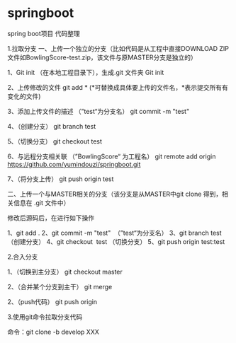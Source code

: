 # springboot
spring boot项目 代码整理

1.拉取分支
一、上传一个独立的分支（比如代码是从工程中直接DOWNLOAD ZIP文件如BowlingScore-test.zip，该文件与原MASTER分支是独立的）

1、Git init （在本地工程目录下），生成.git 文件夹
Git init

2、上传修改的文件
git add *
(*可替换成具体要上传的文件名，*表示提交所有有变化的文件) 

3、添加上传文件的描述  （”test“为分支名）
git commit -m "test" 

4、（创建分支）
git branch test

5、（切换分支）
git checkout test

6、与远程分支相关联 （”BowlingScore“ 为工程名）
git remote add origin https://github.com/yumindouzi/springboot.git
   
7、（将分支上传）
git push origin test

二、上传一个与MASTER相关的分支（该分支是从MASTER中git clone 得到，相关信息在 .git 文件中）

修改后源码后，在进行如下操作

1、git add .
2、git commit -m "test" &nbsp;（”test“为分支名）
3、git branch test（创建分支）
4、git checkout &nbsp;test （切换分支）
5、git push origin test:test

2.合入分支

1、（切换到主分支）
  git checkout master

2、（合并某个分支到主干）
  git merge <branchName>

2、（push代码）
  git push origin


3.使用git命令拉取分支代码

命令：git clone -b develop XXX 